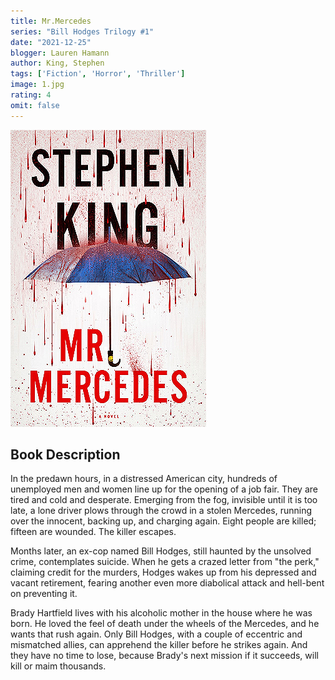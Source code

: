```yaml
---
title: Mr.Mercedes
series: "Bill Hodges Trilogy #1"
date: "2021-12-25"
blogger: Lauren Hamann
author: King, Stephen
tags: ['Fiction', 'Horror', 'Thriller']
image: 1.jpg
rating: 4
omit: false
---
```


![Book Cover](1.jpg)

## Book Description

In the predawn hours, in a distressed American city, hundreds of unemployed men and women line up for the opening of a job fair. They are tired and cold and desperate. Emerging from the fog, invisible until it is too late, a lone driver plows through the crowd in a stolen Mercedes, running over the innocent, backing up, and charging again. Eight people are killed; fifteen are wounded. The killer escapes.

Months later, an ex-cop named Bill Hodges, still haunted by the unsolved crime, contemplates suicide. When he gets a crazed letter from "the perk," claiming credit for the murders, Hodges wakes up from his depressed and vacant retirement, fearing another even more diabolical attack and hell-bent on preventing it.

Brady Hartfield lives with his alcoholic mother in the house where he was born. He loved the feel of death under the wheels of the Mercedes, and he wants that rush again. Only Bill Hodges, with a couple of eccentric and mismatched allies, can apprehend the killer before he strikes again. And they have no time to lose, because Brady's next mission if it succeeds, will kill or maim thousands.